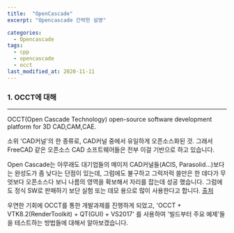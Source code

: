 ```yaml
---
title:  "OpenCascade"
excerpt: "Opencascade 간략한 설명"

categories:
  - Opencascade
tags:
  - cpp
  - opencascade
  - occt
last_modified_at: 2020-11-11
---
```


### 1. OCCT에 대해
- - -
OCCT(Open Cascade Technology) open-source software development platform for 3D CAD,CAM,CAE.

소위 'CAD커널'의 한 종류로, CAD커널 중에서 유일하게 오픈소스화된 것.  그래서 FreeCAD 같은 오픈소스 CAD 소프트웨어들은 전부 이걸 기반으로 하고 있습니다.

Open Cascade는 아무래도 대기업들의 메이저 CAD커널들(ACIS, Parasolid...)보다는 완성도가 좀 낮다는 단점이 있는데, 그럼에도 불구하고 그럭저럭 쓸만은 한 데다가 무엇보다 오픈소스다 보니 나름의 영역을 확보해서 자리를 잡는데 성공 했습니다. 그럼에도 정식 SW로 판매하기 보단 실험 또는 데모 용으로 많이 사용한다고 합니다.
[출처](https://www.clien.net/service/board/use/13613958)

우연한 기회에 OCCT를 통한 개발과제를 진행하게 되었고,  'OCCT + VTK8.2(RenderToolkit) + QT(GUI) + VS2017' 를 사용하여 '빌드부터 주요 예제'들을 테스트하는 방법들에 대해서 알아보겠습니다. 

